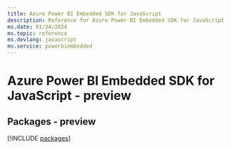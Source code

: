 ```yaml
---
title: Azure Power BI Embedded SDK for JavaScript
description: Reference for Azure Power BI Embedded SDK for JavaScript
ms.date: 01/24/2024
ms.topic: reference
ms.devlang: javascript
ms.service: powerbiembedded
---
```

# Azure Power BI Embedded SDK for JavaScript - preview
## Packages - preview
[!INCLUDE [packages](power-bi-embedded-index.md)]